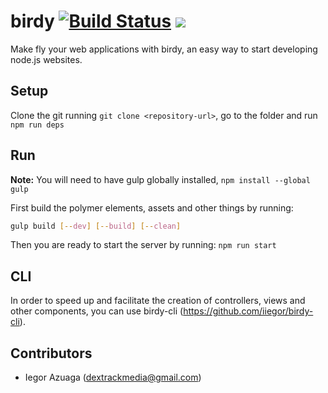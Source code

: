 # birdy [![Build Status](https://travis-ci.org/iiegor/birdy.svg)](https://travis-ci.org/iiegor/birdy) ![](https://david-dm.org/iiegor/birdy.svg)
Make fly your web applications with birdy, an easy way to start developing node.js websites.<br>

## Setup
Clone the git running ``git clone <repository-url>``, go to the folder and run ``npm run deps``

## Run
**Note:** You will need to have gulp globally installed, ``npm install --global gulp``

First build the polymer elements, assets and other things by running:
```sh
gulp build [--dev] [--build] [--clean]
```

Then you are ready to start the server by running: ``npm run start``

## CLI
In order to speed up and facilitate the creation of controllers, views and other components, you can use birdy-cli (https://github.com/iiegor/birdy-cli).

## Contributors
* Iegor Azuaga (dextrackmedia@gmail.com)
